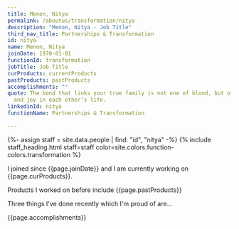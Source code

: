 ```yaml
---
title: Menon, Nitya
permalink: /aboutus/transformation/nitya
description: "Menon, Nitya - Job Title"
third_nav_title: Partnerships & Transformation
id: nitya
name: Menon, Nitya
joinDate: 1970-01-01
functionId: transformation
jobTitle: Job Title
curProducts: currentProducts
pastProducts: pastProducts
accomplishments: ""
quote: The bond that links your true family is not one of blood, but of respect
  and joy in each other’s life.
linkedinId: nitya
functionName: Partnerships & Transformation

---
```


{%- assign staff = site.data.people | find: "id", "nitya" -%}
{% include staff_heading.html staff=staff color=site.colors.function-colors.transformation %}

<p>I joined since {{page.joinDate}} and I am currently working on {{page.curProducts}}.</p>

<p>Products I worked on before include {{page.pastProducts}}</p>

<p>Three things I've done recently which I'm proud of are...</p>
{{page.accomplishments}}
